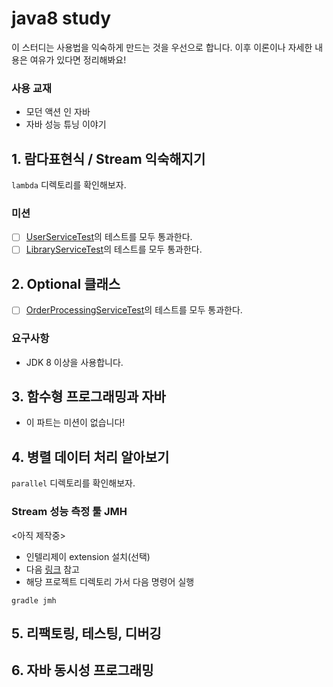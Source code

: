 # java8 study

이 스터디는 사용법을 익숙하게 만드는 것을 우선으로 합니다. 이후 이론이나 자세한 내용은 여유가 있다면 정리해봐요!

### 사용 교재
- 모던 액션 인 자바
- 자바 성능 튜닝 이야기

## 1. 람다표현식 / Stream 익숙해지기
`lambda` 디렉토리를 확인해보자. 

### 미션
- [ ] [UserServiceTest](/lambda/src/test/java/org/speculatingwook/service/UserServiceTest.java)의 테스트를 모두 통과한다.
- [ ] [LibraryServiceTest](/lambda/src/test/java/org/speculatingwook/service/LibraryServiceTest.java)의 테스트를 모두 통과한다.

## 2. Optional 클래스
- [ ] [OrderProcessingServiceTest](/lambda/src/test/java/org/speculatingwook/service/OrderProcessingServiceTest.java)의 테스트를 모두 통과한다.


### 요구사항
- JDK 8 이상을 사용합니다.

## 3. 함수형 프로그래밍과 자바
- 이 파트는 미션이 없습니다!

## 4. 병렬 데이터 처리 알아보기
`parallel` 디렉토리를 확인해보자.

### Stream 성능 측정 툴 JMH
<아직 제작중>
- 인텔리제이 extension 설치(선택)
- 다음 [링크](https://github.com/melix/jmh-gradle-plugin) 참고
- 해당 프로젝트 디렉토리 가서 다음 명령어 실행
```text
gradle jmh
```
## 5. 리팩토링, 테스팅, 디버깅

## 6. 자바 동시성 프로그래밍